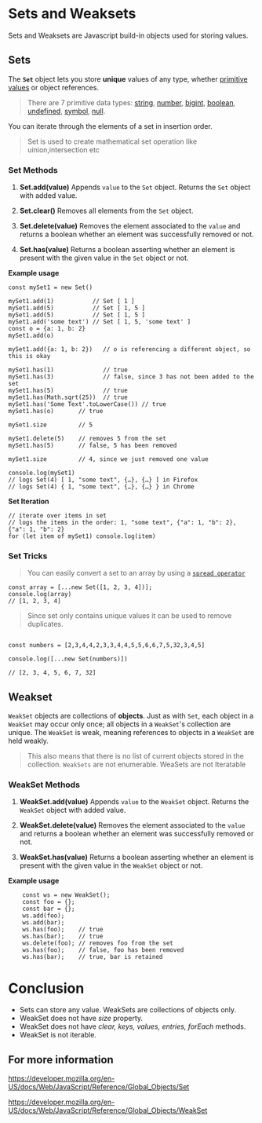 # **Sets and Weaksets**
Sets and Weaksets are Javascript build-in objects used for storing values.

## Sets
The **`Set`** object lets you store **unique** values of any type, whether [primitive values](https://developer.mozilla.org/en-US/docs/Glossary/Primitive) or object references.

> There are 7 primitive data types:
> [string](https://developer.mozilla.org/en-US/docs/Glossary/String),
> [number](https://developer.mozilla.org/en-US/docs/Glossary/Number),
> [bigint](https://developer.mozilla.org/en-US/docs/Glossary/BigInt),
> [boolean](https://developer.mozilla.org/en-US/docs/Glossary/Boolean),
> [undefined](https://developer.mozilla.org/en-US/docs/Glossary/undefined),
> [symbol](https://developer.mozilla.org/en-US/docs/Glossary/Symbol),
>  [null](https://developer.mozilla.org/en-US/docs/Glossary/Null).

You can iterate through the elements of a set in insertion order.

> Set is used to create mathematical set operation like uinion,intersection etc

### Set Methods

 1. **Set.add(value)**
	Appends  `value`  to the  `Set`  object. Returns the  `Set`  object with added value.

 2. **Set.clear()**
	Removes all elements from the  `Set`  object.

 3. **Set.delete(value)**
	Removes the element associated to the  `value`  and returns a boolean  whether an element was successfully removed or not.  

 4. **Set.has(value)**
	 Returns a boolean asserting whether an element is present with the given value in the  `Set`  object or not.

**Example usage**
```
const mySet1 = new Set()

mySet1.add(1)           // Set [ 1 ]
mySet1.add(5)           // Set [ 1, 5 ]
mySet1.add(5)           // Set [ 1, 5 ]
mySet1.add('some text') // Set [ 1, 5, 'some text' ]
const o = {a: 1, b: 2}
mySet1.add(o)

mySet1.add({a: 1, b: 2})   // o is referencing a different object, so this is okay

mySet1.has(1)              // true
mySet1.has(3)              // false, since 3 has not been added to the set
mySet1.has(5)              // true
mySet1.has(Math.sqrt(25))  // true
mySet1.has('Some Text'.toLowerCase()) // true
mySet1.has(o)       // true

mySet1.size         // 5

mySet1.delete(5)    // removes 5 from the set
mySet1.has(5)       // false, 5 has been removed

mySet1.size         // 4, since we just removed one value

console.log(mySet1)
// logs Set(4) [ 1, "some text", {…}, {…} ] in Firefox
// logs Set(4) { 1, "some text", {…}, {…} } in Chrome
```
**Set Iteration**
```
// iterate over items in set
// logs the items in the order: 1, "some text", {"a": 1, "b": 2}, {"a": 1, "b": 2}
for (let item of mySet1) console.log(item)

```

### Set Tricks

>You can easily convert a set to an array by using a [`spread operator`](https://developer.mozilla.org/en-US/docs/Web/JavaScript/Reference/Operators/Spread_syntax)
```
const array = [...new Set([1, 2, 3, 4])];
console.log(array)
// [1, 2, 3, 4]

```
>Since set only contains unique values it can be used to remove duplicates.

```

const numbers = [2,3,4,4,2,3,3,4,4,5,5,6,6,7,5,32,3,4,5]

console.log([...new Set(numbers)])

// [2, 3, 4, 5, 6, 7, 32]

```
## Weakset

`WeakSet` objects are collections of **objects**. Just as with `Set`, each object in a `WeakSet` may occur only once; all objects in a `WeakSet`'s collection are unique.
The `WeakSet` is weak, meaning references to objects in a `WeakSet` are held weakly.
>This also means that there is no list of current objects stored in the collection. `WeakSets` are not enumerable.
>WeaSets are not Iteratable


### WeakSet Methods

 1. **WeakSet.add(value)**
	Appends  `value`  to the  `WeakSet`  object. Returns the  `WeakSet`  object with added value.

 2. **WeakSet.delete(value)**
	Removes the element associated to the  `value`  and returns a boolean  whether an element was successfully removed or not.  

 3. **WeakSet.has(value)**
	 Returns a boolean asserting whether an element is present with the given value in the  `WeakSet`  object or not.
 
 **Example usage**
		
		const ws = new WeakSet();
		const foo = {};
		const bar = {};
		ws.add(foo);
		ws.add(bar);
		ws.has(foo);    // true
		ws.has(bar);    // true
		ws.delete(foo); // removes foo from the set
		ws.has(foo);    // false, foo has been removed
		ws.has(bar);    // true, bar is retained
		


# Conclusion

-   Sets can store any value. WeakSets are collections of objects only.
-   WeakSet does not have  _size_  property.
-   WeakSet does not have  _clear, keys, values, entries, forEach_  methods.
-   WeakSet is not iterable.
## For more information

https://developer.mozilla.org/en-US/docs/Web/JavaScript/Reference/Global_Objects/Set

https://developer.mozilla.org/en-US/docs/Web/JavaScript/Reference/Global_Objects/WeakSet